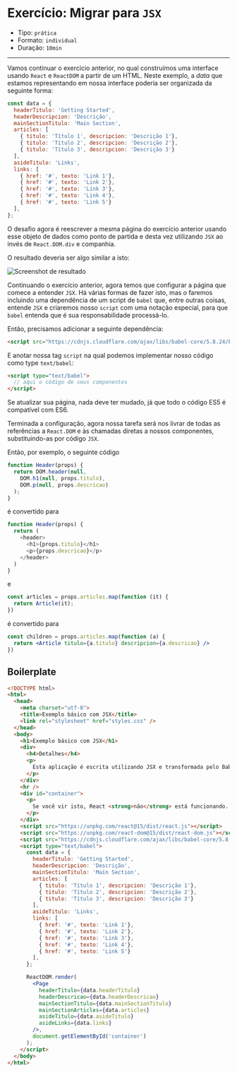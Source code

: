 # Exercício: Migrar para `JSX`

* Tipo: `prática`
* Formato: `individual`
* Duração: `10min`

***

Vamos continuar o exercício anterior, no qual construímos uma interface usando `React` e `ReactDOM` a partir de um HTML. Neste exemplo, a _data_ que estamos representando em nossa interface poderia ser organizada da seguinte forma:

```js
const data = {
  headerTitulo: 'Getting Started',
  headerDescripcion: 'Descrição',
  mainSectionTitulo: 'Main Section',
  articles: [
    { titulo: 'Título 1', descripcion: 'Descrição 1'},
    { titulo: 'Título 2', descripcion: 'Descrição 2'},
    { titulo: 'Título 3', descripcion: 'Descrição 3'}
  ],
  asideTitulo: 'Links',
  links: [
    { href: '#', texto: 'Link 1'},
    { href: '#', texto: 'Link 2'},
    { href: '#', texto: 'Link 3'},
    { href: '#', texto: 'Link 4'},
    { href: '#', texto: 'Link 5'}
  ],
};
```

O desafio agora é reescrever a mesma página do exercício anterior usando esse objeto de dados como ponto de partida e desta vez utilizando `JSX` ao invés de `React.DOM.div` e companhia.

O resultado deveria ser algo similar a isto:

![Screenshot de resultado](https://image.ibb.co/dXaJEc/html.png)

Continuando o exercício anterior, agora temos que configurar a página que comece a entender `JSX`. Há várias formas de fazer isto, mas o faremos incluindo uma dependência de um script de `babel` que, entre outras coisas, entende `JSX` e criaremos nosso `script` com uma notação especial, para que `babel` entenda que é sua responsabilidade processá-lo.

Então, precisamos adicionar a seguinte dependência:

```html
<script src="https://cdnjs.cloudflare.com/ajax/libs/babel-core/5.8.24/browser.min.js"></script>
```

E anotar nossa tag `script` na qual podemos implementar nosso código como type `text/babel`:

```html
<script type="text/babel">
  // aqui o código de seus componentes
</script>
```

Se atualizar sua página, nada deve ter mudado, já que todo o código ES5 é compatível com ES6.

Terminada a configuração, agora nossa tarefa será nos livrar de todas as referências a `React.DOM` e às chamadas diretas a nossos componentes, substituindo-as por código `JSX`.

Então, por exemplo, o seguinte código

```js
function Header(props) {
  return DOM.header(null,
    DOM.h1(null, props.titulo),
    DOM.p(null, props.descricao)
  );
}
```

é convertido para

```js
function Header(props) {
  return (
    <header>
      <h1>{props.titulo}</h1>
      <p>{props.descricao}</p>
    </header>
  )
}
```

e

```js
const articles = props.articles.map(function (it) {
  return Article(it);
})
```

é convertido para

```jsx
const children = props.articles.map(function (a) {
  return <Article titulo={a.titulo} descripcion={a.descricao} />
})
```

## Boilerplate

```html
<!DOCTYPE html>
<html>
  <head>
    <meta charset="utf-8">
    <title>Exemplo básico com JSX</title>
    <link rel="stylesheet" href="styles.css" />
  </head>
  <body>
    <h1>Exemplo básico com JSX</h1>
    <div>
      <h4>Detalhes</h4>
      <p>
        Esta aplicação é escrita utilizando JSX e transformada pelo Babel em ES5 diretamente no navegador
      </p>
    </div>
    <hr />
    <div id="container">
      <p>
        Se você vir isto, React <strong>não</strong> está funcionando.
      </p>
    </div>
    <script src="https://unpkg.com/react@15/dist/react.js"></script>
    <script src="https://unpkg.com/react-dom@15/dist/react-dom.js"></script>
    <script src="https://cdnjs.cloudflare.com/ajax/libs/babel-core/5.8.24/browser.min.js"></script>
    <script type="text/babel">
      const data = {
        headerTitulo: 'Getting Started',
        headerDescripcion: 'Descrição',
        mainSectionTitulo: 'Main Section',
        articles: [
          { titulo: 'Título 1', descripcion: 'Descrição 1'},
          { titulo: 'Título 2', descripcion: 'Descrição 2'},
          { titulo: 'Título 3', descripcion: 'Descrição 3'}
        ],
        asideTitulo: 'Links',
        links: [
          { href: '#', texto: 'Link 1'},
          { href: '#', texto: 'Link 2'},
          { href: '#', texto: 'Link 3'},
          { href: '#', texto: 'Link 4'},
          { href: '#', texto: 'Link 5'}
        ],
      };

      ReactDOM.render(
        <Page
          headerTitulo={data.headerTitulo}
          headerDescricao={data.headerDescricao}
          mainSectionTitulo={data.mainSectionTitulo}
          mainSectionArticles={data.articles}
          asideTitulo={data.asideTitulo}
          asideLinks={data.links}
        />,
        document.getElementById('container')
      );
    </script>
  </body>
</html>
```
